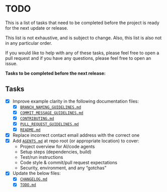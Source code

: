 # TODO

This is a list of tasks that need to be completed before the project is ready for the next update or release.

This list is not exhaustive, and is subject to change. Also, this list is also not in any particular order.

If you would like to help with any of these tasks, please feel free to open a pull request and if you have any questions, please feel free to open an issue.

**Tasks to be completed before the next release:**

## Tasks

- [x] Improve example clarity in the following documentation files:
  - [x] [`BRANCH_NAMING_GUIDELINES.md`](https://github.com/dileepadev/community-standards/blob/main/BRANCH_NAMING_GUIDELINES.md)
  - [x] [`COMMIT_MESSAGE_GUIDELINES.md`](https://github.com/dileepadev/community-standards/blob/main/COMMIT_MESSAGE_GUIDELINES.md)
  - [x] [`CONTRIBUTING.md`](https://github.com/dileepadev/community-standards/blob/main/CONTRIBUTING.md)
  - [x] [`PULL_REQUEST_GUIDELINES.md`](https://github.com/dileepadev/community-standards/blob/main/PULL_REQUEST_GUIDELINES.md)
  - [x] [`README.md`](https://github.com/dileepadev/community-standards/blob/main/README.md)
- [x] Replace incorrect contact email address with the correct one
- [x] Add [`AGENTS.md`](https://github.com/dileepadev/community-standards/blob/main/AGENTS.md) at repo root (or appropriate location) to cover:
  - Project overview for AI/code agents
  - Setup steps (dependencies, build)
  - Test/run instructions
  - Code style & commit/pull request expectations
  - Security, environment, and any “gotchas”
- [x] Update the below files:
  - [x] [`CHANGELOG.md`](https://github.com/dileepadev/community-standards/blob/main/CHANGELOG.md)
  - [x] [`TODO.md`](https://github.com/dileepadev/community-standards/blob/main/TODO.md)

